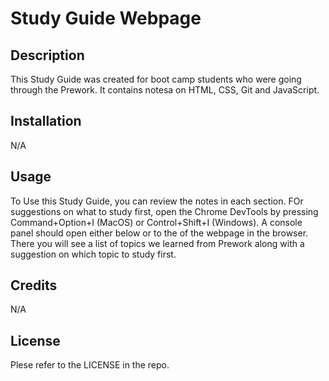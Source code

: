 # Study Guide Webpage

## Description
This Study Guide was created for boot camp students who were going through the Prework. It contains notesa on HTML, CSS, Git and JavaScript.

## Installation
N/A

## Usage
To Use this Study Guide, you can review the notes in each section. FOr suggestions on what to study first, open the Chrome DevTools by pressing Command+Option+I (MacOS) or Control+Shift+I (Windows). A console panel should open either below or to the of the webpage in the browser. There you will see a list of topics we learned from Prework along with a suggestion on which topic to study first.

## Credits
N/A

## License
Plese refer to the LICENSE in the repo.
